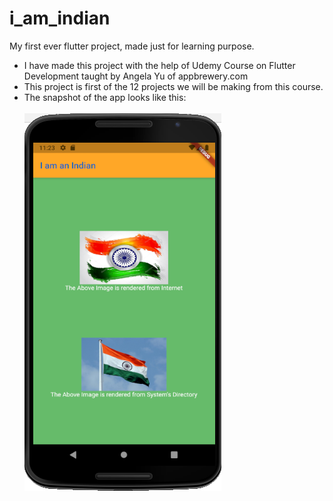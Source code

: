 # i_am_indian

My first ever flutter project, made just for learning purpose.

- I have made this project with the help of Udemy Course on Flutter Development taught by Angela Yu of appbrewery.com
- This project is first of the 12 projects we will be making from this course.
- The snapshot of the app looks like this:
<br><br>
![App Snapshot](images/snap.png)